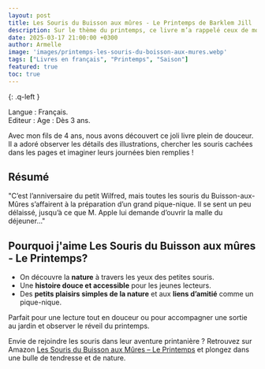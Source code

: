 ```yaml
---
layout: post
title: Les Souris du Buisson aux mûres - Le Printemps de Barklem Jill 
description: Sur le thème du printemps, ce livre m’a rappelé ceux de mon enfance avec ses illustrations à l’aquarelle, pleines de douceur. Son histoire est accessible aux tout-petits sans être simpliste, ce qui en fait une belle lecture à partager.
date: 2025-03-17 21:00:00 +0300
author: Armelle
image: 'images/printemps-les-souris-du-boisson-aux-mures.webp'
tags: ["Livres en français", "Printemps", "Saison"]
featured: true
toc: true
---
```



{: .q-left }

Langue : Français.   
Editeur : 
Age : Dès 3 ans.

Avec mon fils de 4 ans, nous avons découvert ce joli livre plein de douceur. Il a adoré observer les détails des illustrations, chercher les souris cachées dans les pages et imaginer leurs journées bien remplies !

## Résumé

"C’est l’anniversaire du petit Wilfred, mais toutes les souris du Buisson-aux-Mûres s’affairent à la préparation d’un grand pique-nique. Il se sent un peu délaissé, jusqu’à ce que M. Apple lui demande d’ouvrir la malle du déjeuner…"

## Pourquoi j'aime Les Souris du Buisson aux mûres - Le Printemps?

- On découvre la **nature** à travers les yeux des petites souris.
- Une **histoire douce et accessible** pour les jeunes lecteurs.
- Des **petits plaisirs simples de la nature** et aux **liens d’amitié** comme un pique-nique.

Parfait pour une lecture tout en douceur ou pour accompagner une sortie au jardin et observer le réveil du printemps.

Envie de rejoindre les souris dans leur aventure printanière ? Retrouvez sur Amazon [Les Souris du Buisson aux Mûres – Le Printemps](https://amzn.to/4kLr181) et plongez dans une bulle de tendresse et de nature.

 
